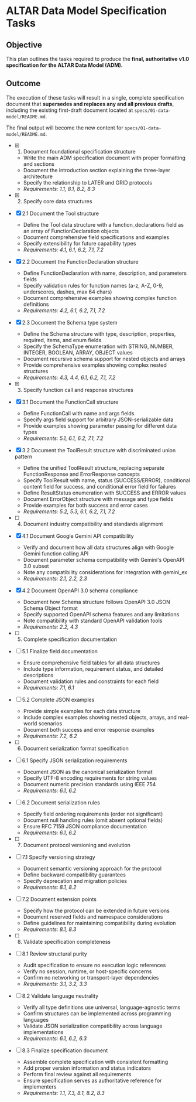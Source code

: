 # ALTAR Data Model Specification Tasks

## Objective

This plan outlines the tasks required to produce the **final, authoritative v1.0 specification for the ALTAR Data Model (ADM).**

## Outcome

The execution of these tasks will result in a single, complete specification document that **supersedes and replaces any and all previous drafts**, including the existing first-draft document located at `specs/01-data-model/README.md`.

The final output will become the new content for `specs/01-data-model/README.md`.

- [x] 1. Document foundational specification structure
  - Write the main ADM specification document with proper formatting and sections
  - Document the introduction section explaining the three-layer architecture
  - Specify the relationship to LATER and GRID protocols
  - _Requirements: 1.1, 8.1, 8.2, 8.3_

- [x] 2. Specify core data structures

- [x] 2.1 Document the Tool structure
  - Define the Tool data structure with a function_declarations field as an array of FunctionDeclaration objects
  - Document comprehensive field specifications and examples
  - Specify extensibility for future capability types
  - _Requirements: 4.1, 6.1, 6.2, 7.1, 7.2_

- [x] 2.2 Document the FunctionDeclaration structure
  - Define FunctionDeclaration with name, description, and parameters fields
  - Specify validation rules for function names (a-z, A-Z, 0-9, underscores, dashes, max 64 chars)
  - Document comprehensive examples showing complex function definitions
  - _Requirements: 4.2, 6.1, 6.2, 7.1, 7.2_

- [x] 2.3 Document the Schema type system
  - Define the Schema structure with type, description, properties, required, items, and enum fields
  - Specify the SchemaType enumeration with STRING, NUMBER, INTEGER, BOOLEAN, ARRAY, OBJECT values
  - Document recursive schema support for nested objects and arrays
  - Provide comprehensive examples showing complex nested structures
  - _Requirements: 4.3, 4.4, 6.1, 6.2, 7.1, 7.2_

- [x] 3. Specify function call and response structures

- [x] 3.1 Document the FunctionCall structure
  - Define FunctionCall with name and args fields
  - Specify args field support for arbitrary JSON-serializable data
  - Provide examples showing parameter passing for different data types
  - _Requirements: 5.1, 6.1, 6.2, 7.1, 7.2_

- [x] 3.2 Document the ToolResult structure with discriminated union pattern
  - Define the unified ToolResult structure, replacing separate FunctionResponse and ErrorResponse concepts
  - Specify ToolResult with name, status (SUCCESS/ERROR), conditional content field for success, and conditional error field for failures
  - Define ResultStatus enumeration with SUCCESS and ERROR values
  - Document ErrorObject structure with message and type fields
  - Provide examples for both success and error cases
  - _Requirements: 5.2, 5.3, 6.1, 6.2, 7.1, 7.2_

- [ ] 4. Document industry compatibility and standards alignment

- [x] 4.1 Document Google Gemini API compatibility
  - Verify and document how all data structures align with Google Gemini function calling API
  - Document parameter schema compatibility with Gemini's OpenAPI 3.0 subset
  - Note any compatibility considerations for integration with gemini_ex
  - _Requirements: 2.1, 2.2, 2.3_

- [x] 4.2 Document OpenAPI 3.0 schema compliance
  - Document how Schema structure follows OpenAPI 3.0 JSON Schema Object format
  - Specify supported OpenAPI schema features and any limitations
  - Note compatibility with standard OpenAPI validation tools
  - _Requirements: 2.2, 4.3_

- [ ] 5. Complete specification documentation

- [ ] 5.1 Finalize field documentation
  - Ensure comprehensive field tables for all data structures
  - Include type information, requirement status, and detailed descriptions
  - Document validation rules and constraints for each field
  - _Requirements: 7.1, 6.1_

- [ ] 5.2 Complete JSON examples
  - Provide simple examples for each data structure
  - Include complex examples showing nested objects, arrays, and real-world scenarios
  - Document both success and error response examples
  - _Requirements: 7.2, 6.2_

- [ ] 6. Document serialization format specification

- [ ] 6.1 Specify JSON serialization requirements
  - Document JSON as the canonical serialization format
  - Specify UTF-8 encoding requirements for string values
  - Document numeric precision standards using IEEE 754
  - _Requirements: 6.1, 6.2_

- [ ] 6.2 Document serialization rules
  - Specify field ordering requirements (order not significant)
  - Document null handling rules (omit absent optional fields)
  - Ensure RFC 7159 JSON compliance documentation
  - _Requirements: 6.1, 6.2_

- [ ] 7. Document protocol versioning and evolution

- [ ] 7.1 Specify versioning strategy
  - Document semantic versioning approach for the protocol
  - Define backward compatibility guarantees
  - Specify deprecation and migration policies
  - _Requirements: 8.1, 8.2_

- [ ] 7.2 Document extension points
  - Specify how the protocol can be extended in future versions
  - Document reserved fields and namespace considerations
  - Define guidelines for maintaining compatibility during evolution
  - _Requirements: 8.1, 8.3_

- [ ] 8. Validate specification completeness

- [ ] 8.1 Review structural purity
  - Audit specification to ensure no execution logic references
  - Verify no session, runtime, or host-specific concerns
  - Confirm no networking or transport-layer dependencies
  - _Requirements: 3.1, 3.2, 3.3_

- [ ] 8.2 Validate language neutrality
  - Verify all type definitions use universal, language-agnostic terms
  - Confirm structures can be implemented across programming languages
  - Validate JSON serialization compatibility across language implementations
  - _Requirements: 6.1, 6.2, 6.3_

- [ ] 8.3 Finalize specification document
  - Assemble complete specification with consistent formatting
  - Add proper version information and status indicators
  - Perform final review against all requirements
  - Ensure specification serves as authoritative reference for implementers
  - _Requirements: 1.1, 7.3, 8.1, 8.2, 8.3_